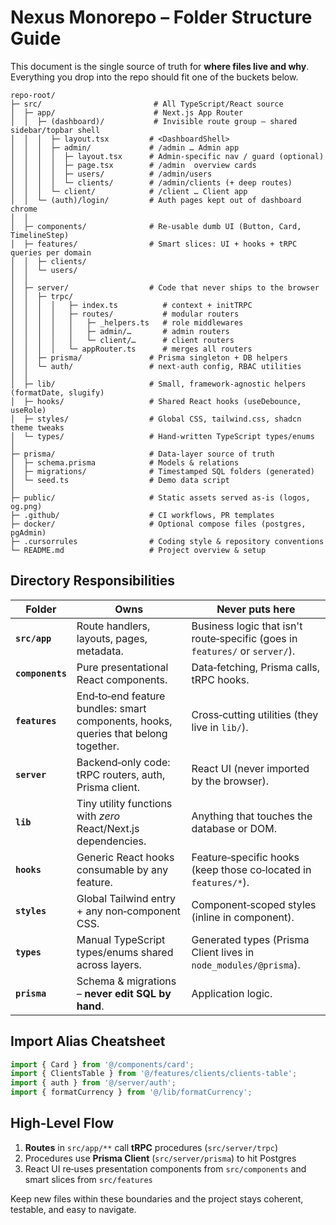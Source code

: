 # Nexus Monorepo – Folder Structure Guide

This document is the single source of truth for **where files live and why**.
Everything you drop into the repo should fit one of the buckets below.

```
repo‑root/
├─ src/                         # All TypeScript/React source
│  ├─ app/                      # Next.js App Router
│  │  ├─ (dashboard)/           # Invisible route group – shared sidebar/topbar shell
│  │  │  ├─ layout.tsx         # <DashboardShell>
│  │  │  ├─ admin/             # /admin … Admin app
│  │  │  │  ├─ layout.tsx      # Admin‑specific nav / guard (optional)
│  │  │  │  ├─ page.tsx        # /admin  overview cards
│  │  │  │  ├─ users/          # /admin/users
│  │  │  │  └─ clients/        # /admin/clients (+ deep routes)
│  │  │  └─ client/            # /client … Client app
│  │  └─ (auth)/login/         # Auth pages kept out of dashboard chrome
│  │
│  ├─ components/              # Re‑usable dumb UI (Button, Card, TimelineStep)
│  ├─ features/                # Smart slices: UI + hooks + tRPC queries per domain
│  │  ├─ clients/
│  │  └─ users/
│  │
│  ├─ server/                  # Code that never ships to the browser
│  │  ├─ trpc/
│  │  │  │   ├─ index.ts          # context + initTRPC
│  │  │  │   ├─ routes/           # modular routers
│  │  │  │   │   ├─ _helpers.ts   # role middlewares
│  │  │  │   │   ├─ admin/…       # admin routers
│  │  │  │   │   └─ client/…      # client routers
│  │  │  │   └─ appRouter.ts      # merges all routers
│  │  ├─ prisma/               # Prisma singleton + DB helpers
│  │  └─ auth/                 # next‑auth config, RBAC utilities
│  │
│  ├─ lib/                     # Small, framework‑agnostic helpers (formatDate, slugify)
│  ├─ hooks/                   # Shared React hooks (useDebounce, useRole)
│  ├─ styles/                  # Global CSS, tailwind.css, shadcn theme tweaks
│  └─ types/                   # Hand‑written TypeScript types/enums
│
├─ prisma/                     # Data‑layer source of truth
│  ├─ schema.prisma            # Models & relations
│  ├─ migrations/              # Timestamped SQL folders (generated)
│  └─ seed.ts                  # Demo data script
│
├─ public/                     # Static assets served as‑is (logos, og.png)
├─ .github/                    # CI workflows, PR templates
├─ docker/                     # Optional compose files (postgres, pgAdmin)
├─ .cursorrules                # Coding style & repository conventions
└─ README.md                   # Project overview & setup
```

## Directory Responsibilities

| Folder           | Owns                                                                               | Never puts here                                                              |
| ---------------- | ---------------------------------------------------------------------------------- | ---------------------------------------------------------------------------- |
| **`src/app`**    | Route handlers, layouts, pages, metadata.                                          | Business logic that isn't route‑specific (goes in `features/` or `server/`). |
| **`components`** | Pure presentational React components.                                              | Data‑fetching, Prisma calls, tRPC hooks.                                     |
| **`features`**   | End‑to‑end feature bundles: smart components, hooks, queries that belong together. | Cross‑cutting utilities (they live in `lib/`).                               |
| **`server`**     | Backend‑only code: tRPC routers, auth, Prisma client.                              | React UI (never imported by the browser).                                    |
| **`lib`**        | Tiny utility functions with *zero* React/Next.js dependencies.                     | Anything that touches the database or DOM.                                   |
| **`hooks`**      | Generic React hooks consumable by any feature.                                     | Feature‑specific hooks (keep those co‑located in `features/*`).              |
| **`styles`**     | Global Tailwind entry + any non‑component CSS.                                     | Component‑scoped styles (inline in component).                               |
| **`types`**      | Manual TypeScript types/enums shared across layers.                                | Generated types (Prisma Client lives in `node_modules/@prisma`).             |
| **`prisma`**     | Schema & migrations – **never edit SQL by hand**.                                  | Application logic.                                                           |

## Import Alias Cheatsheet

```typescript
import { Card } from '@/components/card';
import { ClientsTable } from '@/features/clients/clients-table';
import { auth } from '@/server/auth';
import { formatCurrency } from '@/lib/formatCurrency';
```

## High‑Level Flow

1. **Routes** in `src/app/**` call **tRPC** procedures (`src/server/trpc`)
2. Procedures use **Prisma Client** (`src/server/prisma`) to hit Postgres
3. React UI re‑uses presentation components from `src/components` and smart slices from `src/features`

Keep new files within these boundaries and the project stays coherent, testable, and easy to navigate.
